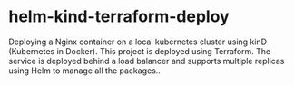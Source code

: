 # helm-kind-terraform-deploy
Deploying a Nginx container on a local kubernetes cluster using kinD (Kubernetes in Docker). This project is deployed using Terraform. The service is deployed behind a load balancer and supports multiple replicas using Helm to manage all the packages..
